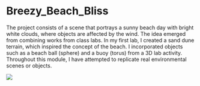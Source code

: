 # Breezy_Beach_Bliss

The project consists of a scene that portrays a sunny beach day with bright white clouds, where objects are affected by the wind. The idea emerged from combining works from class labs. In my first lab, I created a sand dune terrain, which inspired the concept of the beach. I incorporated objects such as a beach ball (sphere) and a buoy (torus) from a 3D lab activity. Throughout this module, I have attempted to replicate real environmental scenes or objects. 

![](https://github.com/gpols/Breezy_Beach_Bliss/blob/940beb2e5c846fac5c045cd3b62c9a509cae8c42/bliss.gif)
<br>
